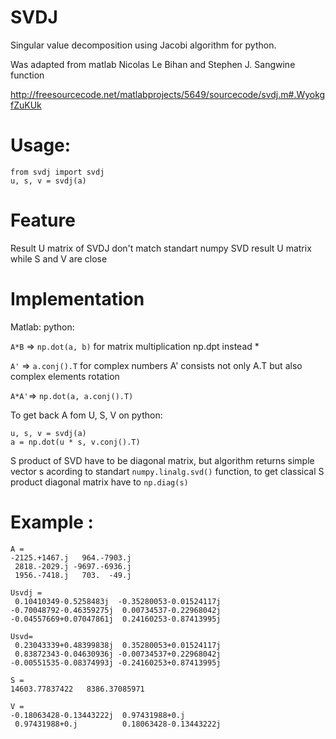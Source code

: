 # SVDJ
Singular value decomposition using Jacobi algorithm for python.

Was adapted from matlab Nicolas Le Bihan and Stephen J. Sangwine function

http://freesourcecode.net/matlabprojects/5649/sourcecode/svdj.m#.WyokgfZuKUk

# Usage:
```
from svdj import svdj
u, s, v = svdj(a)
```

# Feature
Result U matrix of SVDJ don't match standart numpy SVD result U matrix while S and V are close

# Implementation
Matlab:        python:

 ```A*B``` => ```np.dot(a, b)``` for matrix multiplication np.dpt instead * 
 
 ```A'```  => ```a.conj().T``` for complex numbers A' consists not only A.T but also complex elements rotation
 
 ```A*A'```=> ```np.dot(a, a.conj().T)```
 
To get back A fom U, S, V on python:
```
u, s, v = svdj(a)
a = np.dot(u * s, v.conj().T)
```
S product of SVD have to be diagonal matrix, but algorithm returns simple vector s acording to standart ```numpy.linalg.svd()``` function, to get classical S product diagonal matrix have to ```np.diag(s)```

# Example :
```
A =  
-2125.+1467.j   964.-7903.j
 2818.-2029.j -9697.-6936.j
 1956.-7418.j   703.  -49.j 

Usvdj =
 0.10410349-0.5258483j  -0.35280053-0.01524117j
-0.70048792-0.46359275j  0.00734537-0.22968042j
-0.04557669+0.07047861j  0.24160253-0.87413995j
 
Usvd=
 0.23043339+0.48399838j  0.35280053+0.01524117j
 0.83872343-0.04630936j -0.00734537+0.22968042j
-0.00551535-0.08374993j -0.24160253+0.87413995j

S =
14603.77837422   8386.37085971

V =
-0.18063428-0.13443222j  0.97431988+0.j        
 0.97431988+0.j          0.18063428-0.13443222j
```
